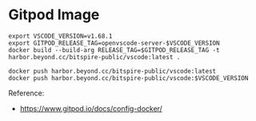 # Gitpod Image


```shell
export VSCODE_VERSION=v1.68.1
export GITPOD_RELEASE_TAG=openvscode-server-$VSCODE_VERSION
docker build --build-arg RELEASE_TAG=$GITPOD_RELEASE_TAG -t harbor.beyond.cc/bitspire-public/vscode:latest .

docker push harbor.beyond.cc/bitspire-public/vscode:latest
docker push harbor.beyond.cc/bitspire-public/vscode:$VSCODE_VERSION

```
Reference:
- https://www.gitpod.io/docs/config-docker/
